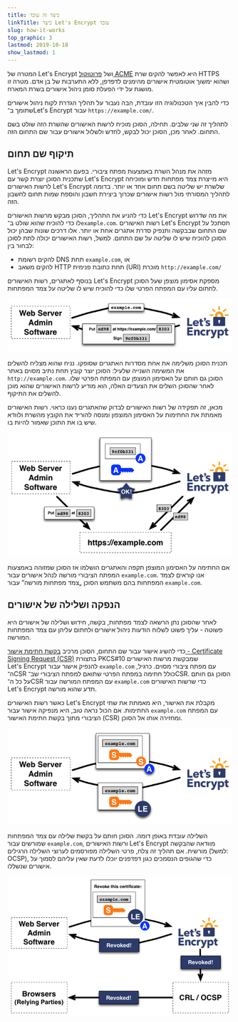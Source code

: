 ```yaml
---
title: כיצד זה עובד
linkTitle: כיצד Let's Encrypt עובד
slug: how-it-works
top_graphic: 3
lastmod: 2019-10-18
show_lastmod: 1
---
```



המטרה של Let's&nbsp;Encrypt ושל [פרוטוקול ACME](https://tools.ietf.org/html/rfc8555) היא לאפשר להקים שרת HTTPS ושהוא ימשוך אוטומטית אישורים מהימנים לדפדפן, ללא התערבות של בן אדם.  מטרה זו מושגת על ידי הפעלת סומן ניהול אישורים בשרת המארח.

כדי להבין איך הטכנולוגיה הזו עובדת, הבה נעבור על תהליך הגדרת לקוח ניהול אישורים שתומך ב־Let's&nbsp;Encrypt עבור `https://example.com/`.

לתהליך זה שני שלבים.  תחילה, הסוכן מוכיח לרשות האישורים שהשרת הזה שולט בשם התחום.  לאחר מכן, הסוכן יכול לבקש, לחדש ולשלול אישורים עבור שם התחום הזה.

## תיקוף שם תחום

Let's&nbsp;Encrypt מזהה את מנהל השרת באמצעות מפתח ציבורי.  בפעם הראשונה שתכנית הסוכן יוצרת קשר עם Let's&nbsp;Encrypt היא מייצרת צמד מפתחות חדש ומוכיחה לרשות האישורים Let's&nbsp;Encrypt שלשרת יש שליטה בשם תחום אחד או יותר.  בדומה לתהליך המסורתי מול רשות אישורים שכרוך ביצירת חשבון והוספת שמות תחום לחשבון הזה.

כדי להניע את התהליך, הסוכן מבקש מרשות האישורים Let's Encrypt את מה שדרוש לו כדי להוכיח שהוא שולט ב־`example.com`.  רשות האישורים Let's Encrypt תסתכל על שם התחום שבבקשה ותנפיק סדרת אתגרים אחת או יותר.   אלו דרכים שונות שבהן יכול הסוכן להוכיח שיש לו שליטה על שם התחום.  למשל, רשות האישורים יכולה לתת לסוכן לבחור בין:

* להקים רשומת DNS תחת `example.com`, או
* להקים משאב HTTP תחת כתובת פנימית (URI) מוכרת `http://example.com/‎`

בנוסף לאתגרים, רשות האישורים Let's Encrypt מספקת אסימון מוצפן שעל הסוכן לחתום עליו עם המפתח הפרטי שלו כדי להוכיח שיש לו שליטה על צמד המפתחות.

<div class="howitworks-figure">
<img alt="בקשת אתגרים לתיקוף example.com"
     src="/images/howitworks_challenge.png"/>
</div>

תכנית הסוכן משלימה את אחת מסדרות האתגרים שסופקו.   נניח שהוא מצליח להשלים את המשימה השנייה שלעיל: הסוכן יוצר קובץ תחת נתיב מסוים באתר `http://example.com`.  הסוכן גם חותם על האסימון המוצפן עם המפתח הפרטי שלו.  לאחר שהסוכן השלים את הצעדים האלה, הוא מודיע לרשות האישורים שהוא מוכן להשלים את התיקוף.

מכאן, זה תפקידה של רשות האישורים לבדוק שהאתגרים נענו כראוי.  רשות האישורים מאמתת את החתימות על האסימון המוצפון ומנסה להוריד את הקובץ מהשרת ולוודא שיש בו את התוכן שאמור להיות בו.

<div class="howitworks-figure">
<img alt="בקשת הרשאה כדי לפעול עבור example.com"
     src="/images/howitworks_authorization.png"/>
</div>

אם החתימה על האסימון המוצפן תקפה והאתגרים הושלמו אז הסוכן שמזוהה באמצעות המפתח הציבורי מורשה לנהל אישורים עבור `example.com`.  אנו קוראים לצמד המפתחות בהם משתמש הסוכן „צמד מפתחות מורשה” עבור `example.com`.


## הנפקה ושלילה של אישורים

לאחר שהסוכן נתן הרשאה לצמד מפתחות, בקשה, חידוש ושלילה של אישורים היא פשוטה - עליך פשוט לשלוח הודעות ניהול אישורים ולחתום עליהן עם צמד המפתחות המורשה.

כדי להשיג אישור עבור שם התחום, הסוכן מרכיב [בקשת חתימת אישור - Certificate Signing Request ‏(CSR)](https://tools.ietf.org/html/rfc2986) בתצורת PKCS#10 שמבקשת מרשות האישורים Let's&nbsp;Encrypt להנפיק אישור עבור `example.com` עם מפתח ציבורי מסוים.  כרגיל, ה־CSR כולל חתימה במפתח הפרטי שתואם למפתח הציבורי שב־CSR.  הסוכן גם חותם על כל ה־CSR עם המפתח המורשה עבור `example.com` כדי שרשות האישורים Let's&nbsp;Encrypt תדע שהוא מורשה.

כאשר רשות האישורים Let's&nbsp;Encrypt מקבלת את האישור, היא מאמתת את שתי החתימות.  אם הכול נראה טוב, היא מנפיקה אישור עבור `example.com` עם המפתח הציבורי מתוך בקשת חתימת האישור (CSR) ומחזירה אותו אל הסוכן.

<div class="howitworks-figure">
<img alt="בקשת אישור עבור example.com"
     src="/images/howitworks_certificate.png"/>
</div>

השלילה עובדת באופן דומה.  הסוכן חותם על בקשת שלילה עם צמד המפתחות שמורשים עבור `example.com`, ורשות האישורים Let's&nbsp;Encrypt מוודאה שהבקשה מורשית.  אם תהליך זה צלח, פרטי השלילה מפורסמים לערוצי השלילה הרגילים (למשל: OCSP), כדי שהגופים הנסמכים כגון דפדפנים יוכלו לדעת שאין עליהם לסמוך על אישורים שנשללו.

<div class="howitworks-figure">
<img alt="בקשת שלילת אישור עבור example.com"
     src="/images/howitworks_revocation.png"/>
</div>



